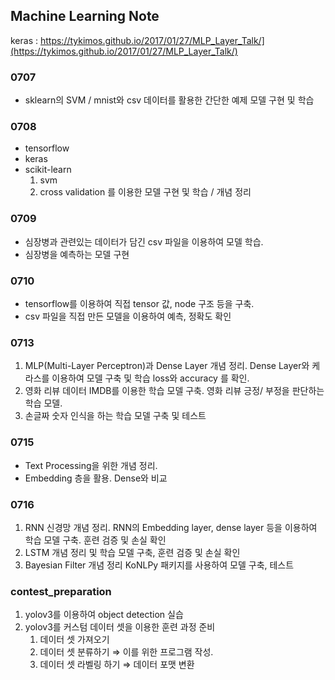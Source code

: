 
## Machine Learning Note
keras : https://tykimos.github.io/2017/01/27/MLP_Layer_Talk/](https://tykimos.github.io/2017/01/27/MLP_Layer_Talk/)

### 0707
- sklearn의 SVM / mnist와 csv 데이터를 활용한 간단한 예제 모델 구현 및 학습

### 0708
- tensorflow
- keras 
- scikit-learn 
	1. svm
	2.  cross validation
를 이용한 모델 구현 및 학습 / 개념 정리

### 0709
- 심장병과 관련있는 데이터가 담긴 csv 파일을 이용하여 모델 학습. 
- 심장병을 예측하는 모델 구현

### 0710
- tensorflow를 이용하여 직접 tensor 값, node 구조 등을 구축.
- csv 파일을 직접 만든 모델을 이용하여 예측, 정확도 확인

### 0713
1. MLP(Multi-Layer Perceptron)과 Dense Layer 개념 정리.
Dense Layer와 케라스를 이용하여 모델 구축 및 학습 
loss와 accuracy 를 확인.
2.  영화 리뷰 데이터 IMDB를 이용한 학습 모델 구축.
	영화 리뷰 긍정/ 부정을 판단하는 학습 모델.
3. 손글짜 숫자 인식을 하는 학습 모델 구축 및 테스트 

### 0715
- Text Processing을 위한 개념 정리.
- Embedding 층을 활용. Dense와 비교

### 0716
1. RNN 신경망 개념 정리.
RNN의 Embedding layer, dense layer 등을 이용하여 학습 모델 구축.
훈련 검증 및 손실 확인
2. LSTM 개념 정리 및 학습 모델 구축, 훈련 검증 및 손실 확인
3. Bayesian Filter 개념 정리
	KoNLPy 패키지를 사용하여 모델 구축, 테스트

### contest_preparation
1. yolov3를 이용하여 object detection 실습
2. yolov3를 커스텀 데이터 셋을 이용한 훈련 과정 준비
	1. 데이터 셋 가져오기
	2. 데이터 셋 분류하기 ⇒ 이를 위한 프로그램 작성.
	3. 데이터 셋 라벨링 하기 ⇒ 데이터 포맷 변환
